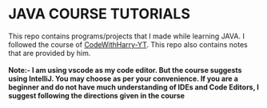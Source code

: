 # JAVA COURSE TUTORIALS

This repo contains programs/projects that I made while learning JAVA. I followed the course of [CodeWithHarry-YT](https://www.codewithharry.com/videos/java-tutorials-for-beginners-1). This repo also contains notes that are provided by him.<br><br>
**Note:- I am using vscode as my code editor. But the course suggests using IntelliJ. You may choose as per your convenience. If you are a beginner and do not have much understanding of IDEs and Code Editors, I suggest following the directions given in the course**
